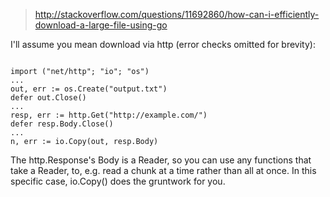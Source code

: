> http://stackoverflow.com/questions/11692860/how-can-i-efficiently-download-a-large-file-using-go

I'll assume you mean download via http (error checks omitted for brevity):

```

import ("net/http"; "io"; "os")
...
out, err := os.Create("output.txt")
defer out.Close()
...
resp, err := http.Get("http://example.com/")
defer resp.Body.Close()
...
n, err := io.Copy(out, resp.Body)

```
The http.Response's Body is a Reader, so you can use any functions that take a Reader, to, e.g. read a chunk at a time rather than all at once. In this specific case, io.Copy() does the gruntwork for you.